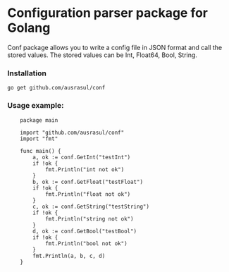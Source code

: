 # Configuration parser package for Golang
Conf package allows you to write a config file in JSON format and call
the stored values.
The stored values can be Int, Float64, Bool, String.

### Installation
```
go get github.com/ausrasul/conf
```

### Usage example:

```
	package main

	import "github.com/ausrasul/conf"
	import "fmt"

	func main() {
		a, ok := conf.GetInt("testInt")
		if !ok {
			fmt.Println("int not ok")
		}
		b, ok := conf.GetFloat("testFloat")
		if !ok {
			fmt.Println("float not ok")
		}
		c, ok := conf.GetString("testString")
		if !ok {
			fmt.Println("string not ok")
		}
		d, ok := conf.GetBool("testBool")
		if !ok {
			fmt.Println("bool not ok")
		}
		fmt.Println(a, b, c, d)
	}
```
